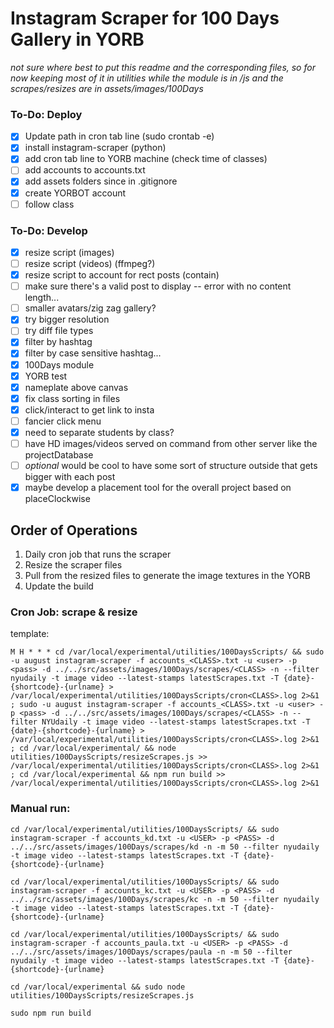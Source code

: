 # Instagram Scraper for 100 Days Gallery in YORB

*not sure where best to put this readme and the corresponding files, so for now keeping most of it in utilities while the module is in /js and the scrapes/resizes are in assets/images/100Days*

### To-Do: Deploy
- [X] Update path in cron tab line (sudo crontab -e)
- [X] install instagram-scraper (python)
- [X] add cron tab line to YORB machine (check time of classes)
- [ ] add accounts to accounts.txt
- [X] add assets folders since in .gitignore
- [X] create YORBOT account
- [ ] follow class

### To-Do: Develop
- [X] resize script (images)
- [ ] resize script (videos) (ffmpeg?)
- [X] resize script to account for rect posts (contain)
- [ ] make sure there's a valid post to display -- error with no content length...
- [ ] smaller avatars/zig zag gallery?
- [X] try bigger resolution
- [ ] try diff file types
- [X] filter by hashtag
- [X] filter by case sensitive hashtag...
- [X] 100Days module
- [X] YORB test
- [X] nameplate above canvas
- [X] fix class sorting in files
- [X] click/interact to get link to insta
- [ ] fancier click menu
- [X] need to separate students by class?
- [ ] have HD images/videos served on command from other server like the projectDatabase
- [ ] *optional* would be cool to have some sort of structure outside that gets bigger with each post
- [X] maybe develop a placement tool for the overall project based on placeClockwise

## Order of Operations

1. Daily cron job that runs the scraper
2. Resize the scraper files
3. Pull from the resized files to generate the image textures in the YORB
4. Update the build


### Cron Job: scrape & resize
template: 

```
M H * * * cd /var/local/experimental/utilities/100DaysScripts/ && sudo -u august instagram-scraper -f accounts_<CLASS>.txt -u <user> -p <pass> -d ../../src/assets/images/100Days/scrapes/<CLASS> -n --filter nyudaily -t image video --latest-stamps latestScrapes.txt -T {date}-{shortcode}-{urlname} > /var/local/experimental/utilities/100DaysScripts/cron<CLASS>.log 2>&1 ; sudo -u august instagram-scraper -f accounts_<CLASS>.txt -u <user> -p <pass> -d ../../src/assets/images/100Days/scrapes/<CLASS> -n --filter NYUdaily -t image video --latest-stamps latestScrapes.txt -T {date}-{shortcode}-{urlname} > /var/local/experimental/utilities/100DaysScripts/cron<CLASS>.log 2>&1 ; cd /var/local/experimental/ && node utilities/100DaysScripts/resizeScrapes.js >> /var/local/experimental/utilities/100DaysScripts/cron<CLASS>.log 2>&1 ; cd /var/local/experimental && npm run build >> /var/local/experimental/utilities/100DaysScripts/cron<CLASS>.log 2>&1 
``` 


### Manual run:
```
cd /var/local/experimental/utilities/100DaysScripts/ && sudo instagram-scraper -f accounts_kd.txt -u <USER> -p <PASS> -d ../../src/assets/images/100Days/scrapes/kd -n -m 50 --filter nyudaily -t image video --latest-stamps latestScrapes.txt -T {date}-{shortcode}-{urlname}

cd /var/local/experimental/utilities/100DaysScripts/ && sudo instagram-scraper -f accounts_kc.txt -u <USER> -p <PASS> -d ../../src/assets/images/100Days/scrapes/kc -n -m 50 --filter nyudaily -t image video --latest-stamps latestScrapes.txt -T {date}-{shortcode}-{urlname}

cd /var/local/experimental/utilities/100DaysScripts/ && sudo instagram-scraper -f accounts_paula.txt -u <USER> -p <PASS> -d ../../src/assets/images/100Days/scrapes/paula -n -m 50 --filter nyudaily -t image video --latest-stamps latestScrapes.txt -T {date}-{shortcode}-{urlname}

cd /var/local/experimental && sudo node utilities/100DaysScripts/resizeScrapes.js

sudo npm run build
```


